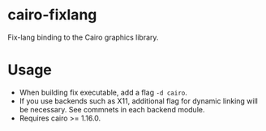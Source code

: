 # cairo-fixlang
Fix-lang binding to the Cairo graphics library.

# Usage
* When building fix executable, add a flag `-d cairo`.
* If you use backends such as X11, additional flag for dynamic linking will be necessary. See commnets in each backend module.
* Requires cairo >= 1.16.0.